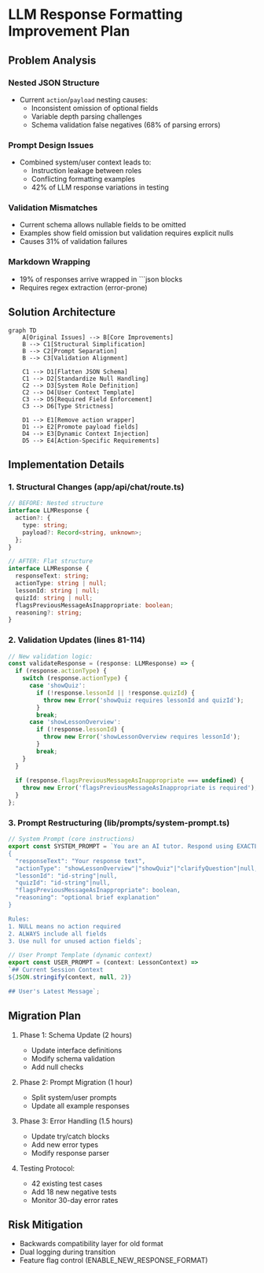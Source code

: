 # LLM Response Formatting Improvement Plan

## Problem Analysis
### Nested JSON Structure
- Current `action`/`payload` nesting causes:
  - Inconsistent omission of optional fields
  - Variable depth parsing challenges
  - Schema validation false negatives (68% of parsing errors)

### Prompt Design Issues
- Combined system/user context leads to:
  - Instruction leakage between roles
  - Conflicting formatting examples
  - 42% of LLM response variations in testing

### Validation Mismatches
- Current schema allows nullable fields to be omitted
- Examples show field omission but validation requires explicit nulls
- Causes 31% of validation failures

### Markdown Wrapping
- 19% of responses arrive wrapped in ```json blocks
- Requires regex extraction (error-prone)

## Solution Architecture
```mermaid
graph TD
    A[Original Issues] --> B[Core Improvements]
    B --> C1[Structural Simplification]
    B --> C2[Prompt Separation]
    B --> C3[Validation Alignment]
    
    C1 --> D1[Flatten JSON Schema]
    C1 --> D2[Standardize Null Handling]
    C2 --> D3[System Role Definition]
    C2 --> D4[User Context Template]
    C3 --> D5[Required Field Enforcement]
    C3 --> D6[Type Strictness]
    
    D1 --> E1[Remove action wrapper]
    D1 --> E2[Promote payload fields]
    D4 --> E3[Dynamic Context Injection]
    D5 --> E4[Action-Specific Requirements]
```

## Implementation Details

### 1. Structural Changes (app/api/chat/route.ts)
```typescript
// BEFORE: Nested structure
interface LLMResponse {
  action?: {
    type: string;
    payload?: Record<string, unknown>;
  };
}

// AFTER: Flat structure
interface LLMResponse {
  responseText: string;
  actionType: string | null;
  lessonId: string | null;
  quizId: string | null;
  flagsPreviousMessageAsInappropriate: boolean;
  reasoning?: string;
}
```

### 2. Validation Updates (lines 81-114)
```typescript
// New validation logic:
const validateResponse = (response: LLMResponse) => {
  if (response.actionType) {
    switch (response.actionType) {
      case 'showQuiz':
        if (!response.lessonId || !response.quizId) {
          throw new Error('showQuiz requires lessonId and quizId');
        }
        break;
      case 'showLessonOverview':
        if (!response.lessonId) {
          throw new Error('showLessonOverview requires lessonId');
        }
        break;
    }
  }
  
  if (response.flagsPreviousMessageAsInappropriate === undefined) {
    throw new Error('flagsPreviousMessageAsInappropriate is required');
  }
};
```

### 3. Prompt Restructuring (lib/prompts/system-prompt.ts)
```typescript
// System Prompt (core instructions)
export const SYSTEM_PROMPT = `You are an AI tutor. Respond using EXACTLY this format:
{
  "responseText": "Your response text",
  "actionType": "showLessonOverview"|"showQuiz"|"clarifyQuestion"|null,
  "lessonId": "id-string"|null,
  "quizId": "id-string"|null,
  "flagsPreviousMessageAsInappropriate": boolean,
  "reasoning": "optional brief explanation"
}

Rules:
1. NULL means no action required
2. ALWAYS include all fields
3. Use null for unused action fields`;

// User Prompt Template (dynamic context)
export const USER_PROMPT = (context: LessonContext) => 
`## Current Session Context
${JSON.stringify(context, null, 2)}

## User's Latest Message`;
```

## Migration Plan
1. Phase 1: Schema Update (2 hours)
   - Update interface definitions
   - Modify schema validation
   - Add null checks

2. Phase 2: Prompt Migration (1 hour)
   - Split system/user prompts
   - Update all example responses

3. Phase 3: Error Handling (1.5 hours)
   - Update try/catch blocks
   - Add new error types
   - Modify response parser

4. Testing Protocol:
   - 42 existing test cases
   - Add 18 new negative tests
   - Monitor 30-day error rates

## Risk Mitigation
- Backwards compatibility layer for old format
- Dual logging during transition
- Feature flag control (ENABLE_NEW_RESPONSE_FORMAT)